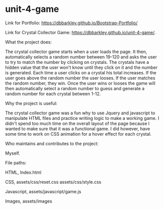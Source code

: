 # unit-4-game

Link for Portfolio: https://dbbarkley.github.io/Bootstrap-Portfolio/

Link for Crystal Collector Game: https://dbbarkley.github.io/unit-4-game/.

What the project does:

The crystal collector game starts when a user loads the page. It then, automatically selects a random number between 19-120 and asks the user to try to match the number by clicking on crystals. The crystals have a hidden value that the user won't know until they click on it and the number is generated. Each time a user clicks on a crystal his total increases. If the user goes above the random number the user looses. If the user matches the random number, they win. Once the user wins or looses the game will then automatically select a random number to guess and generate a random number for each crystal between 1-12.

Why the project is useful:

The crystal collector game was a fun why to use Jquery and javascript to manipulate HTML files and practice writing logic to make a working game. I didn't spend too much time on the overall layout of the page because I wanted to make sure that it was a functional game. I did however, have some time to work on CSS animation for a hover effect for each crystal.

Who maintains and contributes to the project:

Myself.

File paths:

HTML,
Index.html

CSS,
assets/css/reset.css
assets/css/style.css

Javascript,
assets/javascript/game.js

Images,
assets/images
